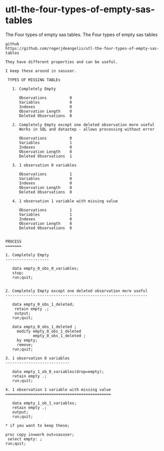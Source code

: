 # utl-the-four-types-of-empty-sas-tables
The Four types of empty sas tables.
    The Four types of empty sas tables                                                  
                                                                                        
    github                                                                              
    https://github.com/rogerjdeangelis/utl-the-four-types-of-empty-sas-tables           
                                                                                        
    They have different properties and can be useful.                                   
                                                                                        
    I keep these around in sasuser.                                                     
                                                                                        
     TYPES OF MISSING TABLEs                                                            
                                                                                        
       1. Completely Empty                                                              
                                                                                        
          Observations          0                                                       
          Variables             0                                                       
          Indexes               0                                                       
          Observation Length    0                                                       
          Deleted Observations  0                                                       
                                                                                        
       2. Completely Empty except one deleted observation more useful                   
          Works in SQL and datastep - allows processing without error                   
                                                                                        
          Observations          0                                                       
          Variables             1                                                       
          Indexes               0                                                       
          Observation Length    8                                                       
          Deleted Observations  1                                                       
                                                                                        
       3. 1 observation 0 variables                                                     
                                                                                        
          Observations          1                                                       
          Variables             0                                                       
          Indexes               0                                                       
          Observation Length    0                                                       
          Deleted Observations  0                                                       
                                                                                        
       4. 1 observation 1 variable with missing value                                   
                                                                                        
          Observations          1                                                       
          Variables             1                                                       
          Indexes               0                                                       
          Observation Length    8                                                       
          Deleted Observations  0                                                       
                                                                                        
                                                                                        
    PROCESS                                                                             
    =======                                                                             
                                                                                        
    1. Completely Empty                                                                 
    -------------------                                                                 
                                                                                        
       data empty_0_obs_0_variables;                                                    
       stop;                                                                            
       run;quit;                                                                        
                                                                                        
                                                                                        
    2. Completely Empty except one deleted observation more useful                      
    --------------------------------------------------------------                      
                                                                                        
       data empty_0_obs_1_deleted;                                                      
        retain empty .;                                                                 
        output;                                                                         
       run;quit;                                                                        
                                                                                        
       data empty_0_obs_1_deleted ;                                                     
         modify empty_0_obs_1_deleted                                                   
                empty_0_obs_1_deleted ;                                                 
         by empty;                                                                      
         remove;                                                                        
       run;quit;                                                                        
                                                                                        
    3. 1 observation 0 variables                                                        
    ----------------------------                                                        
                                                                                        
       data empty_1_ob_0_variables(drop=empty);                                         
       retain empty .;                                                                  
       run;quit;                                                                        
                                                                                        
    4. 1 observation 1 variable with missing value                                      
    ==============================================                                      
                                                                                        
       data empty_1_ob_1_variables;                                                     
       retain empty .;                                                                  
       output;                                                                          
       run;quit;                                                                        
                                                                                        
    * if you want to keep these;                                                        
                                                                                        
    proc copy in=work out=sasuser;                                                      
     select empty: ;                                                                    
    run;quit;                                                                           
                                                                                        
